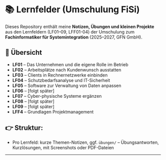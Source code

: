 # 📚 Lernfelder (Umschulung FiSi)

Dieses Repository enthält meine **Notizen, Übungen und kleinen Projekte** aus den Lernfeldern (LF01–09, LFF01-04) 
der Umschulung zum **Fachinformatiker für Systemintegration** (2025–2027, GFN GmbH).

## 📌 Übersicht
- **LF01** – Das Unternehmen und die eigene Rolle im Betrieb 
- **LF02** – Arbeitsplätze nach Kundenwunsch ausstatten  
- **LF03** – Clients in Rechnernetzwerke einbinden  
- **LF04** – Schutzbedarfsanalyse und IT-Sicherheit  
- **LF05** – Software zur Verwaltung von Daten anpassen  
- **LF06** – [folgt später]  
- **LF07** – Cyber-physische Systeme ergänzen
- **LF08** – [folgt später]  
- **LF09** – [folgt später]  
- **LFF4** – Grundlagen Projektmanagement 
  
## 👉 Struktur:
- Pro Lernfeld: kurze Themen-Notizen, ggf. `übungen/` – Übungsantworten, Kurzlösungen, mit Screenshots oder PDF-Dateien
---

